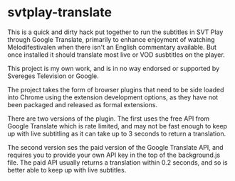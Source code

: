 # svtplay-translate

This is a quick and dirty hack put together to run the subtitles in SVT Play through Google Translate, primarily to enhance enjoyment of watching Melodifestivalen when there isn't an English commentary available. But once installed it should translate most live or VOD susbtitles on the player.

This project is my own work, and is in no way endorsed or supported by Svereges Television or Google.

The project takes the form of browser plugins that need to be side loaded into Chrome using the extension development options, as they have not been packaged and released as formal extensions.

There are two versions of the plugin. The first uses the free API from Google Translate which is rate limited, and may not be fast enough to keep up with live subtitling as it can take up to 3 seconds to return a translation.

The second version ses the paid version of the Google Translate API, and requires you to provide your own API key in the top of the background.js file. The paid API usually returns a translation within 0.2 seconds, and so is better able to keep up with live subtitles.
